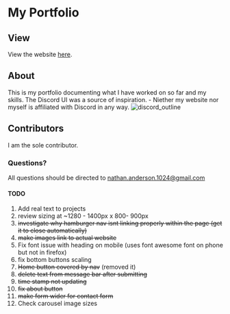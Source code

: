 # My Portfolio
## View
View the website [here](https://nathan-anderson-1024.github.io/Nathan-Anderson-1024/).

## About
This is my portfolio documenting what I have worked on so far and my skills.
The Discord UI was a source of inspiration. - Niether my website nor myself is affiliated with Discord in any way.
![discord_outline](https://user-images.githubusercontent.com/73272904/182255733-38eb5c37-d9fa-43bd-9b67-41dca164b40d.JPG)


## Contributors
I am the sole contributor.

### Questions?
All questions should be directed to nathan.anderson.1024@gmail.com


#### TODO
1. Add real text to projects
2. review sizing at ~1280 - 1400px x 800- 900px
3. ~~investigate why hamburger nav isnt linking properly within the page (get it to close automatically)~~
4. ~~make images link to actual website~~
5. Fix font issue with heading on mobile (uses font awesome font on phone but not in firefox)
6. fix bottom buttons scaling
7. ~~Home button covered by nav~~ (removed it)
8. ~~delete text from message bar after submitting~~
9. ~~time stamp not updating~~
10. ~~fix about button~~
11. ~~make form wider for contact form~~
12. Check carousel image sizes



   
